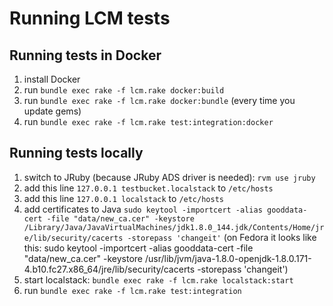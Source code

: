# Running LCM tests

## Running tests in Docker

1. install Docker
1. run `bundle exec rake -f lcm.rake docker:build`
1. run `bundle exec rake -f lcm.rake docker:bundle` (every time you update gems)
1. run `bundle exec rake -f lcm.rake test:integration:docker`

## Running tests locally
1. switch to JRuby (because JRuby ADS driver is needed): `rvm use jruby`
1. add this line `127.0.0.1 testbucket.localstack` to `/etc/hosts`
1. add this line `127.0.0.1 localstack` to `/etc/hosts`
1. add certificates to Java `sudo keytool -importcert -alias
   gooddata-cert -file "data/new_ca.cer" -keystore
/Library/Java/JavaVirtualMachines/jdk1.8.0_144.jdk/Contents/Home/jre/lib/security/cacerts
-storepass 'changeit'` (on Fedora it looks like this: sudo keytool -importcert -alias gooddata-cert -file "data/new_ca.cer" -keystore /usr/lib/jvm/java-1.8.0-openjdk-1.8.0.171-4.b10.fc27.x86_64/jre/lib/security/cacerts -storepass 'changeit')
1. start localstack: `bundle exec rake -f lcm.rake localstack:start`
1. run `bundle exec rake -f lcm.rake test:integration`

